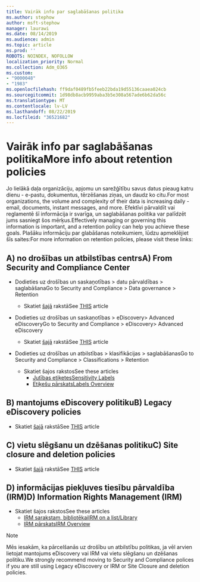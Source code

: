 ```yaml
---
title: Vairāk info par saglabāšanas politika
ms.author: stephow
author: msft-stephow
manager: laurawi
ms.date: 08/14/2019
ms.audience: admin
ms.topic: article
ms.prod: ''
ROBOTS: NOINDEX, NOFOLLOW
localization_priority: Normal
ms.collection: Adm_O365
ms.custom:
- "9000048"
- "1983"
ms.openlocfilehash: ff9daf0489fb5feeb22bda19d55136caaea024cb
ms.sourcegitcommit: 1d98db8acb9959aba3b5e308a567ade6b62da56c
ms.translationtype: MT
ms.contentlocale: lv-LV
ms.lasthandoff: 08/22/2019
ms.locfileid: "36521682"
---
```

# <a name="more-info-about-retention-policies"></a><span data-ttu-id="e0d90-102">Vairāk info par saglabāšanas politika</span><span class="sxs-lookup"><span data-stu-id="e0d90-102">More info about retention policies</span></span>

<span data-ttu-id="e0d90-103">Jo lielākā daļa organizāciju, apjomu un sarežģītību savus datus pieaug katru dienu - e-pastu, dokumentus, tērzēšanas ziņas, un daudz ko citu.</span><span class="sxs-lookup"><span data-stu-id="e0d90-103">For most organizations, the volume and complexity of their data is increasing daily - email, documents, instant messages, and more.</span></span> <span data-ttu-id="e0d90-104">Efektīvi pārvaldīt vai reglamentē šī informācija ir svarīga, un saglabāšanas politika var palīdzēt jums sasniegt šos mērķus.</span><span class="sxs-lookup"><span data-stu-id="e0d90-104">Effectively managing or governing this information is important, and a retention policy can help you achieve these goals.</span></span> <span data-ttu-id="e0d90-105">Plašāku informāciju par glabāšanas noteikumiem, lūdzu apmeklējiet šīs saites:</span><span class="sxs-lookup"><span data-stu-id="e0d90-105">For more information on retention policies, please visit these links:</span></span>

## <a name="a-from-security-and-compliance-center"></a><span data-ttu-id="e0d90-106">A) no drošības un atbilstības centrs</span><span class="sxs-lookup"><span data-stu-id="e0d90-106">A) From Security and Compliance Center</span></span>

- <span data-ttu-id="e0d90-107">Dodieties uz drošības un saskaņotības > datu pārvaldības > saglabāšana</span><span class="sxs-lookup"><span data-stu-id="e0d90-107">Go to Security and Compliance > Data governance > Retention</span></span>
  - <span data-ttu-id="e0d90-108">Skatiet [šajā](https://docs.microsoft.com/office365/securitycompliance/retention-policies) rakstā</span><span class="sxs-lookup"><span data-stu-id="e0d90-108">See [THIS](https://docs.microsoft.com/office365/securitycompliance/retention-policies) article</span></span>

- <span data-ttu-id="e0d90-109">Dodieties uz drošības un saskaņotības > eDiscovery> Advanced eDiscovery</span><span class="sxs-lookup"><span data-stu-id="e0d90-109">Go to Security and Compliance > eDiscovery> Advanced eDiscovery</span></span> 
  - <span data-ttu-id="e0d90-110">Skatiet [šajā](https://docs.microsoft.com/office365/securitycompliance/ediscovery-cases) rakstā</span><span class="sxs-lookup"><span data-stu-id="e0d90-110">See [THIS](https://docs.microsoft.com/office365/securitycompliance/ediscovery-cases) article</span></span>

- <span data-ttu-id="e0d90-111">Dodieties uz drošības un atbilstības > klasifikācijas > saglabāšanas</span><span class="sxs-lookup"><span data-stu-id="e0d90-111">Go to Security and Compliance > Classifications > Retention</span></span>
  - <span data-ttu-id="e0d90-112">Skatiet šajos rakstos</span><span class="sxs-lookup"><span data-stu-id="e0d90-112">See these articles</span></span>
    - [<span data-ttu-id="e0d90-113">Jutības etiķetes</span><span class="sxs-lookup"><span data-stu-id="e0d90-113">Sensitivity Labels</span></span>](https://docs.microsoft.com/office365/securitycompliance/sensitivity-labels)
    - [<span data-ttu-id="e0d90-114">Etiķešu pārskats</span><span class="sxs-lookup"><span data-stu-id="e0d90-114">Labels Overview</span></span>](https://docs.microsoft.com/office365/securitycompliance/labels)

## <a name="b-legacy-ediscovery-policies"></a><span data-ttu-id="e0d90-115">B) mantojums eDiscovery politiku</span><span class="sxs-lookup"><span data-stu-id="e0d90-115">B) Legacy eDiscovery policies</span></span>

- <span data-ttu-id="e0d90-116">Skatiet [šajā](https://support.office.com/article/Set-up-an-eDiscovery-Center-in-SharePoint-Online-A18F8975-AA7F-43B4-A7D6-001D14744D8E) rakstā</span><span class="sxs-lookup"><span data-stu-id="e0d90-116">See [THIS](https://support.office.com/article/Set-up-an-eDiscovery-Center-in-SharePoint-Online-A18F8975-AA7F-43B4-A7D6-001D14744D8E) article</span></span>

## <a name="c-site-closure-and-deletion-policies"></a><span data-ttu-id="e0d90-117">C) vietu slēgšanu un dzēšanas politiku</span><span class="sxs-lookup"><span data-stu-id="e0d90-117">C) Site closure and deletion policies</span></span>

- <span data-ttu-id="e0d90-118">Skatiet [šajā](https://support.office.com/article/Use-policies-for-site-closure-and-deletion-A8280D82-27FD-48C5-9ADF-8A5431208BA5) rakstā</span><span class="sxs-lookup"><span data-stu-id="e0d90-118">See [THIS](https://support.office.com/article/Use-policies-for-site-closure-and-deletion-A8280D82-27FD-48C5-9ADF-8A5431208BA5) article</span></span>  

## <a name="d-information-rights-management-irm"></a><span data-ttu-id="e0d90-119">D) informācijas piekļuves tiesību pārvaldība (IRM)</span><span class="sxs-lookup"><span data-stu-id="e0d90-119">D) Information Rights Management (IRM)</span></span>

- <span data-ttu-id="e0d90-120">Skatiet šajos rakstos</span><span class="sxs-lookup"><span data-stu-id="e0d90-120">See these articles</span></span>
  - [<span data-ttu-id="e0d90-121">IRM sarakstam, bibliotēkai</span><span class="sxs-lookup"><span data-stu-id="e0d90-121">IRM on a list/Library</span></span>](https://support.office.com/article/apply-information-rights-management-to-a-list-or-library-3bdb5c4e-94fc-4741-b02f-4e7cc3c54aa1)
  - [<span data-ttu-id="e0d90-122">IRM pārskats</span><span class="sxs-lookup"><span data-stu-id="e0d90-122">IRM Overview</span></span>](https://support.office.com/article/create-and-apply-information-management-policies-eb501fe9-2ef6-4150-945a-65a6451ee9e9)

> [!Note]
> <span data-ttu-id="e0d90-123">Mēs iesakām, ka pārcelšanās uz drošību un atbilstību politikas, ja vēl arvien lietojat mantojums eDiscovery vai IRM vai vietu slēgšanu un dzēšanas politiku.</span><span class="sxs-lookup"><span data-stu-id="e0d90-123">We strongly recommend moving to Security and Compliance polices if you are still using Legacy eDiscovery or IRM or Site Closure and deletion policies.</span></span>
